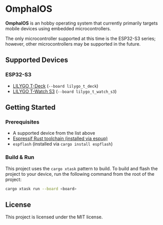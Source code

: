 # OmphalOS

**OmphalOS** is an hobby operating system that currently primarily targets mobile devices using embedded microcontrollers.

The only microcontroller supported at this time is the ESP32-S3 series; however, other microcontrollers may be
supported in the future.

## Supported Devices

### ESP32-S3

- [LILYGO T-Deck](https://www.lilygo.cc/products/t-deck) (`--board lilygo_t_deck`)
- [LILYGO T-Watch S3](https://www.lilygo.cc/products/t-watch-s3) (`--board lilygo_t_watch_s3`)

## Getting Started

### Prerequisites

- A supported device from the list above
- [Espressif Rust toolchain (installed via espup)](https://docs.esp-rs.org/book/installation/riscv-and-xtensa.html)
- `espflash` (installed via `cargo install espflash`)

### Build & Run

This project uses the `cargo xtask` pattern to build. To build and flash the project to your device, run the following
command from the root of the project:

```sh
cargo xtask run --board <board>
```

## License

This project is licensed under the MIT license.
